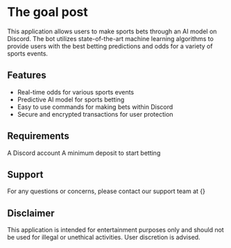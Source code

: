 # The goal post

This application allows users to make sports bets through an AI model on Discord. The bot utilizes state-of-the-art machine learning algorithms to provide users with the best betting predictions and odds for a variety of sports events.

## Features

- Real-time odds for various sports events
- Predictive AI model for sports betting
- Easy to use commands for making bets within Discord
- Secure and encrypted transactions for user protection

## Requirements

A Discord account
A minimum deposit to start betting


## Support
For any questions or concerns, please contact our support team at {}

## Disclaimer
This application is intended for entertainment purposes only and should not be used for illegal or unethical activities. User discretion is advised.